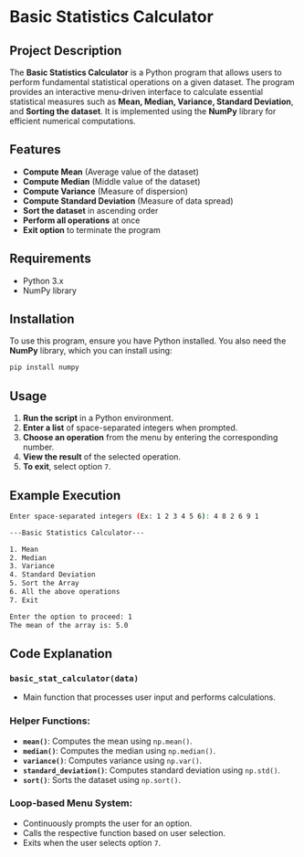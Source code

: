 # Basic Statistics Calculator

## Project Description

The **Basic Statistics Calculator** is a Python program that allows users to perform fundamental statistical operations on a given dataset. The program provides an interactive menu-driven interface to calculate essential statistical measures such as **Mean, Median, Variance, Standard Deviation**, and **Sorting the dataset**. It is implemented using the **NumPy** library for efficient numerical computations.

## Features

- **Compute Mean** (Average value of the dataset)
- **Compute Median** (Middle value of the dataset)
- **Compute Variance** (Measure of dispersion)
- **Compute Standard Deviation** (Measure of data spread)
- **Sort the dataset** in ascending order
- **Perform all operations** at once
- **Exit option** to terminate the program

## Requirements

- Python 3.x
- NumPy library

## Installation

To use this program, ensure you have Python installed. You also need the **NumPy** library, which you can install using:

```bash
pip install numpy
```

## Usage

1. **Run the script** in a Python environment.
2. **Enter a list** of space-separated integers when prompted.
3. **Choose an operation** from the menu by entering the corresponding number.
4. **View the result** of the selected operation.
5. **To exit**, select option `7`.

## Example Execution

```bash
Enter space-separated integers (Ex: 1 2 3 4 5 6): 4 8 2 6 9 1

---Basic Statistics Calculator---

1. Mean
2. Median
3. Variance
4. Standard Deviation
5. Sort the Array
6. All the above operations
7. Exit

Enter the option to proceed: 1
The mean of the array is: 5.0
```

## Code Explanation

### `basic_stat_calculator(data)`
- Main function that processes user input and performs calculations.

### Helper Functions:
- **`mean()`**: Computes the mean using `np.mean()`.
- **`median()`**: Computes the median using `np.median()`.
- **`variance()`**: Computes variance using `np.var()`.
- **`standard_deviation()`**: Computes standard deviation using `np.std()`.
- **`sort()`**: Sorts the dataset using `np.sort()`.

### Loop-based Menu System:
- Continuously prompts the user for an option.
- Calls the respective function based on user selection.
- Exits when the user selects option `7`.
